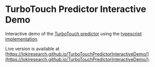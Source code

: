 # TurboTouch Predictor Interactive Demo

Interactive demo of the [TurboTouch predictor](https://ns.inria.fr/loki/TTp/) using the [typescript implementation](https://github.com/LokiResearch/TurboTouchPredictor).

Live version is available at [https://lokiresearch.github.io/TurboTouchPredictorInteractiveDemo/](https://lokiresearch.github.io/TurboTouchPredictorInteractiveDemo/).
